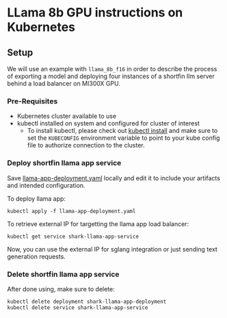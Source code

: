 # LLama 8b GPU instructions on Kubernetes

## Setup

We will use an example with `llama_8b_f16` in order to describe the
process of exporting a model and deploying four instances of a shortfin llm server
behind a load balancer on MI300X GPU.

### Pre-Requisites

- Kubernetes cluster available to use
- kubectl installed on system and configured for cluster of interest
    - To install kubectl, please check out [kubectl install](https://kubernetes.io/docs/tasks/tools/#kubectl)
    and make sure to set the `KUBECONFIG` environment variable to point to your kube config file to authorize
    connection to the cluster.

### Deploy shortfin llama app service

Save [llama-app-deployment.yaml](../../../../shortfin/deployment/shortfin_apps/llm/k8s/llama-app-deployment.yaml) locally and edit it to include your artifacts and intended configuration.

To deploy llama app:

```
kubectl apply -f llama-app-deployment.yaml
```

To retrieve external IP for targetting the llama app load balancer:

```
kubectl get service shark-llama-app-service
```

Now, you can use the external IP for sglang integration or just sending text generation requests.

### Delete shortfin llama app service

After done using, make sure to delete:

```
kubectl delete deployment shark-llama-app-deployment
kubectl delete service shark-llama-app-service
```
